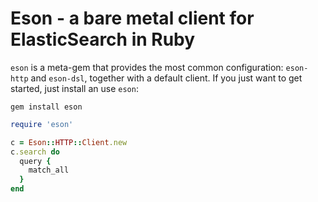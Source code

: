 # Eson - a bare metal client for ElasticSearch in Ruby

`eson` is a meta-gem that provides the most common configuration: `eson-http` and `eson-dsl`, together with a default client. If you just want to get started, just install an use `eson`:

```
gem install eson
```

```ruby
require 'eson'

c = Eson::HTTP::Client.new
c.search do
  query {
    match_all
  }
end
```